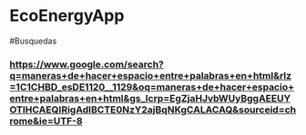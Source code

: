 # EcoEnergyApp

#Busquedas
### https://www.google.com/search?q=maneras+de+hacer+espacio+entre+palabras+en+html&rlz=1C1CHBD_esDE1120__1129&oq=maneras+de+hacer+espacio+entre+palabras+en+html&gs_lcrp=EgZjaHJvbWUyBggAEEUYOTIHCAEQIRigAdIBCTE0NzY2ajBqNKgCALACAQ&sourceid=chrome&ie=UTF-8
